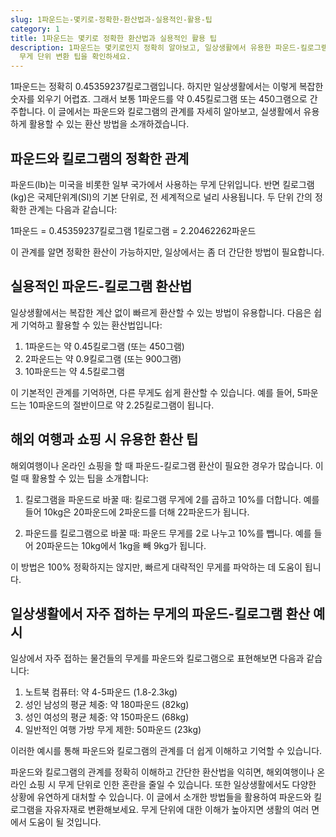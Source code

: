 ```yaml
---
slug: 1파운드는-몇키로-정확한-환산법과-실용적인-활용-팁
category: 1
title: 1파운드는 몇키로 정확한 환산법과 실용적인 활용 팁
description: 1파운드는 몇키로인지 정확히 알아보고, 일상생활에서 유용한 파운드-킬로그램 환산법을 소개합니다. 해외 여행과 쇼핑 시 꼭 필요한
  무게 단위 변환 팁을 확인하세요.
---
```

1파운드는 정확히 0.45359237킬로그램입니다. 하지만 일상생활에서는 이렇게 복잡한 숫자를 외우기 어렵죠. 그래서 보통 1파운드를 약 0.45킬로그램 또는 450그램으로 간주합니다. 이 글에서는 파운드와 킬로그램의 관계를 자세히 알아보고, 실생활에서 유용하게 활용할 수 있는 환산 방법을 소개하겠습니다.

## 파운드와 킬로그램의 정확한 관계

파운드(lb)는 미국을 비롯한 일부 국가에서 사용하는 무게 단위입니다. 반면 킬로그램(kg)은 국제단위계(SI)의 기본 단위로, 전 세계적으로 널리 사용됩니다. 두 단위 간의 정확한 관계는 다음과 같습니다:

1파운드 = 0.45359237킬로그램
1킬로그램 = 2.20462262파운드

이 관계를 알면 정확한 환산이 가능하지만, 일상에서는 좀 더 간단한 방법이 필요합니다.

## 실용적인 파운드-킬로그램 환산법

일상생활에서는 복잡한 계산 없이 빠르게 환산할 수 있는 방법이 유용합니다. 다음은 쉽게 기억하고 활용할 수 있는 환산법입니다:

1. 1파운드는 약 0.45킬로그램 (또는 450그램)
2. 2파운드는 약 0.9킬로그램 (또는 900그램)
3. 10파운드는 약 4.5킬로그램

이 기본적인 관계를 기억하면, 다른 무게도 쉽게 환산할 수 있습니다. 예를 들어, 5파운드는 10파운드의 절반이므로 약 2.25킬로그램이 됩니다.

## 해외 여행과 쇼핑 시 유용한 환산 팁

해외여행이나 온라인 쇼핑을 할 때 파운드-킬로그램 환산이 필요한 경우가 많습니다. 이럴 때 활용할 수 있는 팁을 소개합니다:

1. 킬로그램을 파운드로 바꿀 때: 킬로그램 무게에 2를 곱하고 10%를 더합니다. 예를 들어 10kg은 20파운드에 2파운드를 더해 22파운드가 됩니다.

2. 파운드를 킬로그램으로 바꿀 때: 파운드 무게를 2로 나누고 10%를 뺍니다. 예를 들어 20파운드는 10kg에서 1kg을 빼 9kg가 됩니다.

이 방법은 100% 정확하지는 않지만, 빠르게 대략적인 무게를 파악하는 데 도움이 됩니다.

## 일상생활에서 자주 접하는 무게의 파운드-킬로그램 환산 예시

일상에서 자주 접하는 물건들의 무게를 파운드와 킬로그램으로 표현해보면 다음과 같습니다:

1. 노트북 컴퓨터: 약 4-5파운드 (1.8-2.3kg)
2. 성인 남성의 평균 체중: 약 180파운드 (82kg)
3. 성인 여성의 평균 체중: 약 150파운드 (68kg)
4. 일반적인 여행 가방 무게 제한: 50파운드 (23kg)

이러한 예시를 통해 파운드와 킬로그램의 관계를 더 쉽게 이해하고 기억할 수 있습니다.

파운드와 킬로그램의 관계를 정확히 이해하고 간단한 환산법을 익히면, 해외여행이나 온라인 쇼핑 시 무게 단위로 인한 혼란을 줄일 수 있습니다. 또한 일상생활에서도 다양한 상황에 유연하게 대처할 수 있습니다. 이 글에서 소개한 방법들을 활용하여 파운드와 킬로그램을 자유자재로 변환해보세요. 무게 단위에 대한 이해가 높아지면 생활의 여러 면에서 도움이 될 것입니다.